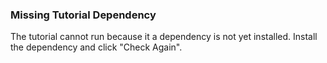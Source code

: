### Missing Tutorial Dependency

The tutorial cannot run because it a dependency is not yet installed. Install the dependency and click "Check Again".
